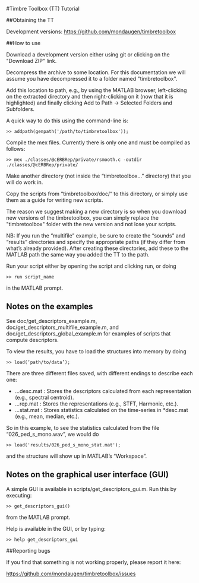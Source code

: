 #Timbre Toolbox (TT) Tutorial

##Obtaining the TT

Development versions:
https://github.com/mondaugen/timbretoolbox

##How to use

Download a development version either using git or clicking on the "Download
ZIP" link.

Decompress the archive to some location. For this documentation we will assume
you have decompressed it to a folder named "timbretoolbox".

Add this location to path, e.g., by using the MATLAB browser, left-clicking on
the extracted directory and then right-clicking on it (now that it is
highlighted) and finally clicking Add to Path -> Selected Folders and
Subfolders.

A quick way to do this using the command-line is:

```
>> addpath(genpath('/path/to/timbretoolbox'));
```

Compile the mex files. Currently there is only one and must be compiled as
follows:

```
>> mex ./classes/@cERBRep/private/rsmooth.c -outdir ./classes/@cERBRep/private/
```

Make another directory (not inside the “timbretoolbox…” directory) that you will
do work in.

Copy the scripts from “timbretoolbox/doc/“ to this directory, or simply use them
as a guide for writing new scripts.

The reason we suggest making a new directory is so when you download new
versions of the timbretoolbox, you can simply replace the "timbretoolbox" folder
with the new version and not lose your scripts.

NB: If you run the “multifile” example, be sure to create the “sounds” and
“results” directories and specify the appropriate paths (if they differ from
what’s already provided). After creating these directories, add these to the
MATLAB path the same way you added the TT to the path.

Run your script either by opening the script and clicking run, or doing
```
>> run script_name
```
in the MATLAB prompt.

## Notes on the examples

See doc/get_descriptors_example.m, doc/get_descriptors_multifile_example.m, and
doc/get_descriptors_global_example.m for examples of scripts that compute
descriptors.

To view the results, you have to load the structures into memory by doing
```
>> load(‘path/to/data’);
```
There are three different files saved, with different endings to describe each
one:

- ...desc.mat : Stores the descriptors calculated from each representation
  (e.g., spectral centroid).
- ...rep.mat : Stores the representations (e.g., STFT, Harmonic, etc.).
- ...stat.mat : Stores statistics calculated on the time-series in \*desc.mat
  (e.g., mean, median, etc.).

So in this example, to see the statistics calculated from the file
“026_ped_s_mono.wav”, we would do
```
>> load('results/026_ped_s_mono_stat.mat');
```
and the structure will show up in MATLAB’s “Workspace”.

## Notes on the graphical user interface (GUI)

A simple GUI is available in scripts/get_descriptors_gui.m.
Run this by executing:
```
>> get_descriptors_gui()
```
from the MATLAB prompt.

Help is available in the GUI, or by typing:
```
>> help get_descriptors_gui
```

##Reporting bugs

If you find that something is not working properly, please report it here:

https://github.com/mondaugen/timbretoolbox/issues
